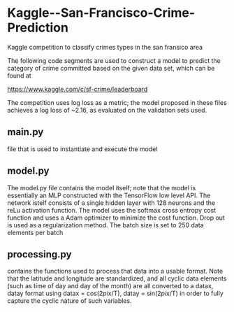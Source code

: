 # Kaggle--San-Francisco-Crime-Prediction
Kaggle competition to classify crimes types in the san fransico area

The following code segments are used to construct a model to predict the category of crime committed based on the given data set, which can 
be found at 

https://www.kaggle.com/c/sf-crime/leaderboard

The competition uses log loss as a metric; the model proposed in these files achieves a log loss of ~2.16, as evaluated on the validation 
sets used.



main.py
----------------------------------------------

file that is used to instantiate and execute the model 

model.py
----------------------------------------------

The model.py file contains the model itself; note that the model is essentially an MLP constructed with the TensorFlow low level API. The 
network istelf consists of a single hidden layer with 128 neurons and the reLu activation function. The model uses the softmax cross entropy
cost function and uses a Adam optimizer to minimize the cost function. Drop out is used as a regularization method. The batch size is set to
250 data elements per batch

processing.py
-----------------------------------------------

contains the functions used to process that data into a usable format. Note that the latitude and longitude are standardized, and all cyclic
data elements (such as time of day and day of the month) are all converted to a datax, datay format using datax = cos(2*pi*x/T),
datay = sin(2*pi*x/T) in order to fully capture the cyclic nature of such variables. 

